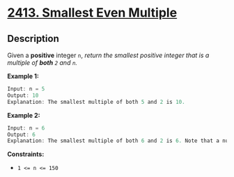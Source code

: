 # [2413. Smallest Even Multiple](https://leetcode.com/problems/smallest-even-multiple/)

## Description


Given a **positive** integer `n`, _return the smallest positive integer that is a multiple of **both** `2` and `n`._

**Example 1:**

```go
Input: n = 5
Output: 10
Explanation: The smallest multiple of both 5 and 2 is 10.
```

**Example 2:**

```go
Input: n = 6
Output: 6
Explanation: The smallest multiple of both 6 and 2 is 6. Note that a number is a multiple of itself.
```

**Constraints:**

- `1 <= n <= 150`
